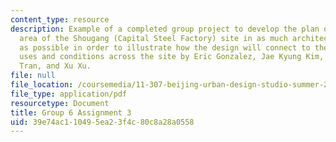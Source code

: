 ```yaml
---
content_type: resource
description: Example of a completed group project to develop the plan of the upper
  area of the Shougang (Capital Steel Factory) site in as much architectural detail
  as possible in order to illustrate how the design will connect to the different
  uses and conditions across the site by Eric Gonzalez, Jae Kyung Kim, Yu Qi, Jennifer
  Tran, and Xu Xu.
file: null
file_location: /coursemedia/11-307-beijing-urban-design-studio-summer-2008/39e74ac110495ea23f4c80c8a28a0558_group6_assn3.pdf
file_type: application/pdf
resourcetype: Document
title: Group 6 Assignment 3
uid: 39e74ac1-1049-5ea2-3f4c-80c8a28a0558
---
```

